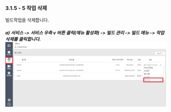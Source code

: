 ### 3.1.5 - 5 작업 삭제

빌드작업을 삭제합니다.

##### a\) 서비스 -&gt; 서비스 우측 v 버튼 클릭\(메뉴 활성화\) -&gt; 빌드 관리 -&gt; 빌드 메뉴 -&gt; 작업 삭제를 클릭합니다.![](/assets/작업삭제.png)



